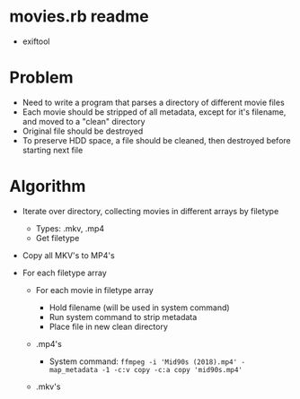 # movies.rb readme
- exiftool <filename>

# Problem
  - Need to write a program that parses a directory of different movie files
  - Each movie should be stripped of all metadata, except for it's filename, and moved to a "clean" directory
  - Original file should be destroyed
  - To preserve HDD space, a file should be cleaned, then destroyed before starting next file

# Algorithm
  - Iterate over directory, collecting movies in different arrays by filetype
    - Types: .mkv, .mp4
    - Get filetype

  - Copy all MKV's to MP4's

  - For each filetype array
    - For each movie in filetype array
      - Hold filename (will be used in system command)
      - Run system command to strip metadata
      - Place file in new clean directory
  
    - .mp4's
      - System command: `ffmpeg -i 'Mid90s (2018).mp4' -map_metadata -1 -c:v copy -c:a copy 'mid90s.mp4'`

    - .mkv's